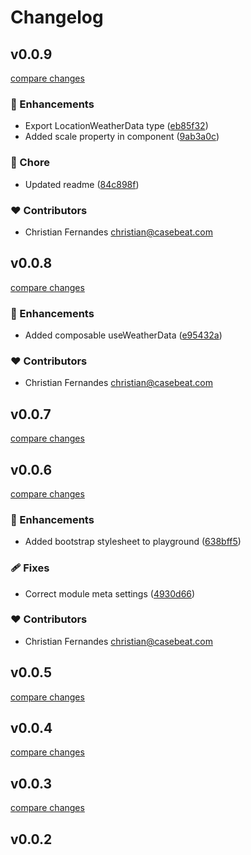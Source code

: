 # Changelog


## v0.0.9

[compare changes](https://github.com/casebeat/nuxt-weather/compare/v0.0.8...v0.0.9)

### 🚀 Enhancements

- Export LocationWeatherData type ([eb85f32](https://github.com/casebeat/nuxt-weather/commit/eb85f32))
- Added scale property in component ([9ab3a0c](https://github.com/casebeat/nuxt-weather/commit/9ab3a0c))

### 🏡 Chore

- Updated readme ([84c898f](https://github.com/casebeat/nuxt-weather/commit/84c898f))

### ❤️ Contributors

- Christian Fernandes <christian@casebeat.com>

## v0.0.8

[compare changes](https://github.com/casebeat/nuxt-weather/compare/v0.0.7...v0.0.8)

### 🚀 Enhancements

- Added composable useWeatherData ([e95432a](https://github.com/casebeat/nuxt-weather/commit/e95432a))

### ❤️ Contributors

- Christian Fernandes <christian@casebeat.com>

## v0.0.7

[compare changes](https://github.com/casebeat/nuxt-weather/compare/v0.0.6...v0.0.7)

## v0.0.6

[compare changes](https://github.com/casebeat/nuxt-weather/compare/v0.0.5...v0.0.6)

### 🚀 Enhancements

- Added bootstrap stylesheet to playground ([638bff5](https://github.com/casebeat/nuxt-weather/commit/638bff5))

### 🩹 Fixes

- Correct module meta settings ([4930d66](https://github.com/casebeat/nuxt-weather/commit/4930d66))

### ❤️ Contributors

- Christian Fernandes <christian@casebeat.com>

## v0.0.5

[compare changes](https://github.com/casebeat/nuxt-weather/compare/v0.0.4...v0.0.5)

## v0.0.4

[compare changes](https://github.com/your-org/my-module/compare/v0.0.3...v0.0.4)

## v0.0.3

[compare changes](https://github.com/your-org/my-module/compare/v0.0.2...v0.0.3)

## v0.0.2

